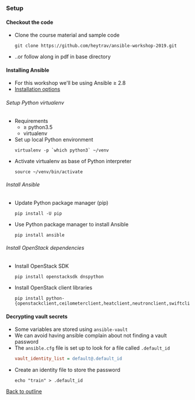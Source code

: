 ### Setup


#### Checkout the code
* Clone the course material and sample code
  ```shell
  git clone https://github.com/heytrav/ansible-workshop-2019.git
  ```
  <!-- .element: style="font-size:11pt;"  -->
* ..or follow along in pdf in base directory


#### Installing Ansible
* For this workshop we'll be using Ansible &ge; 2.8
* [Installation options](http://docs.ansible.com/ansible/latest/intro_installation.html)


###### Setup Python virtualenv
* Requirements
  - &ge; python3.5
  - virtualenv
* Set up local Python environment
   ```shell
   virtualenv -p `which python3` ~/venv
   ```
* <!-- .element: class="fragment" data-fragment-index="0" -->Activate virtualenv as base of Python interpreter
   ```shell
   source ~/venv/bin/activate
   ```


###### Install Ansible
* <!-- .element: class="fragment" data-fragment-index="0" -->Update Python package manager (pip)
   ```
   pip install -U pip
   ```
* <!-- .element: class="fragment" data-fragment-index="1" -->Use Python package manager to install Ansible
   ```
   pip install ansible
   ```


###### Install OpenStack dependencies
* Install OpenStack SDK
   ```
   pip install openstacksdk dnspython
   ```
* Install OpenStack client libraries
   ```
   pip install python-{openstackclient,ceilometerclient,heatclient,neutronclient,swiftclient,octaviaclient,magnumclient}
   ```
   <!-- .element: style="font-size:8pt;"  -->


#### Decrypting vault secrets
* Some variables are stored using `ansible-vault`
* We can avoid having ansible complain about not finding a vault password
* The `ansible.cfg` file is set up to look for a file called `.default_id`
  ```ini
  vault_identity_list = default@.default_id
  ```
* Create an identity file to store the password
  ```
  echo "train" > .default_id
  ```

[Back to outline](course-outline.md)
